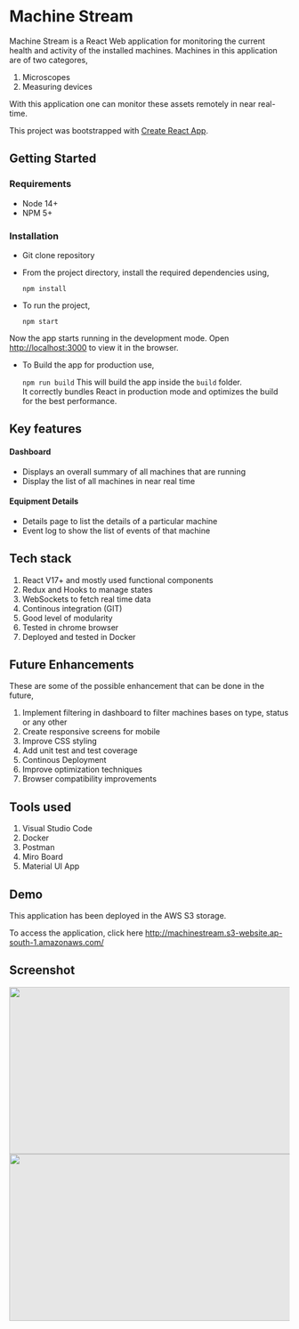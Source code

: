 # Machine Stream

Machine Stream is a React Web application for monitoring the current health and activity of the installed machines. Machines in this application are of two categores,
1. Microscopes
2. Measuring devices

With this application one can monitor these assets remotely in near real-time.

This project was bootstrapped with [Create React App](https://github.com/facebook/create-react-app).

## Getting Started

### Requirements
- Node 14+
- NPM 5+ 

### Installation
- Git clone repository
- From the project directory, install the required dependencies using,

   `npm install`
- To run the project,

    `npm start`

Now the app starts running in the development mode.
Open [http://localhost:3000](http://localhost:3000) to view it in the browser.

- To Build the app for production use,
   
   `npm run build`
 This will build the app inside the `build` folder.\
It correctly bundles React in production mode and optimizes the build for the best performance.

## Key features

 #### Dashboard
  - Displays an overall summary of all machines that are running
  - Display the list of all machines in near real time
 
  #### Equipment Details
   - Details page to list the details of a particular machine
   - Event log to show the list of events of that machine
  
## Tech stack

1. React V17+ and mostly used functional components
2. Redux and Hooks to manage states
4. WebSockets to fetch real time data
5. Continous integration (GIT)
6. Good level of modularity
7. Tested in chrome browser
8. Deployed and tested in Docker

  
## Future Enhancements

These are some of the possible enhancement that can be done in the future,

 1. Implement filtering in dashboard to filter machines bases on type, status or any other 
 3. Create responsive screens for mobile
 4. Improve CSS styling
 5. Add unit test and test coverage
 6. Continous Deployment
 7. Improve optimization techniques
 8. Browser compatibility improvements

## Tools used

1. Visual Studio Code
2. Docker
3. Postman
4. Miro Board
5. Material UI App

## Demo

This application has been deployed in the AWS S3 storage. 

To access the application, click here http://machinestream.s3-website.ap-south-1.amazonaws.com/

## Screenshot
<img style="-webkit-user-select: none;margin: auto;cursor: zoom-in;background-color: hsl(0, 0%, 90%);transition: background-color 300ms;" src="https://user-images.githubusercontent.com/30403669/143992386-027a5c60-c772-48b1-804f-1979c5cdeddd.png" width="600" height="300">

<img style="-webkit-user-select: none;margin: auto;cursor: zoom-in;background-color: hsl(0, 0%, 90%);transition: background-color 300ms;" src="https://user-images.githubusercontent.com/30403669/143992445-b36e988e-0cfe-4fb2-a7b4-939b10f8b293.png" width="600" height="300">

